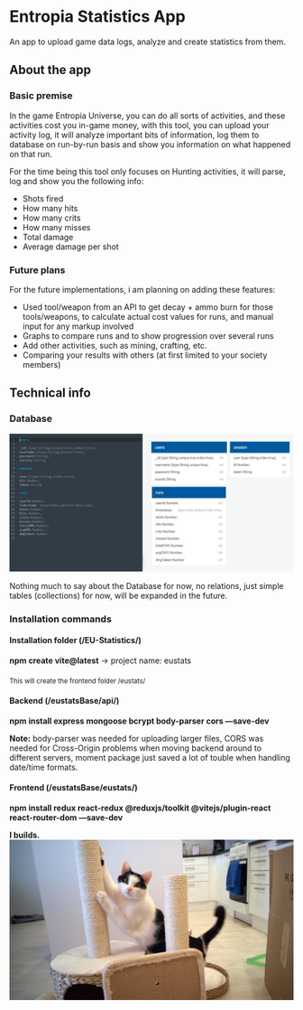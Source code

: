 # Entropia Statistics App

An app to upload game data logs, analyze and create statistics from them.

## About the app

### Basic premise

In the game Entropia Universe, you can do all sorts of activities, and these activities cost you in-game money, with this tool, you can upload your activity log, it will analyze important bits of information, log them to database on run-by-run basis and show you information on what happened on that run.

For the time being this tool only focuses on Hunting activities, it will parse, log and show you the following info:

* Shots fired
* How many hits
* How many crits
* How many misses
* Total damage
* Average damage per shot
  
### Future plans

For the future implementations, i am planning on adding these features:

* Used tool/weapon from an API to get decay + ammo burn for those tools/weapons, to calculate actual cost values for runs, and manual input for any markup involved
* Graphs to compare runs and to show progression over several runs
* Add other activities, such as mining, crafting, etc.
* Comparing your results with others (at first limited to your society members)

## Technical info

### Database

![Database Diagram](https://github.com/MikkoKylliainen/EU-Statistics/blob/main/eustats/public/eustats_dbDiagram.jpg)

Nothing much to say about the Database for now, no relations, just simple tables (collections) for now, will be expanded in the future.

### Installation commands

#### Installation folder (/EU-Statistics/)

**npm create vite@latest**
-> project name: eustats

<sub>This will create the frontend folder /eustats/</sub>

#### Backend (/eustatsBase/api/)

**npm install express mongoose bcrypt body-parser cors —save-dev**

**Note:** body-parser was needed for uploading larger files, CORS was needed for Cross-Origin problems when moving backend around to different servers, moment package just saved a lot of touble when handling date/time formats.

#### Frontend (/eustatsBase/eustats/)

**npm install redux react-redux @reduxjs/toolkit @vitejs/plugin-react react-router-dom —save-dev**

**I builds.**
![Database Diagram](https://github.com/MikkoKylliainen/EU-Statistics/blob/main/eustats/public/eustats_ibuilds.png)
